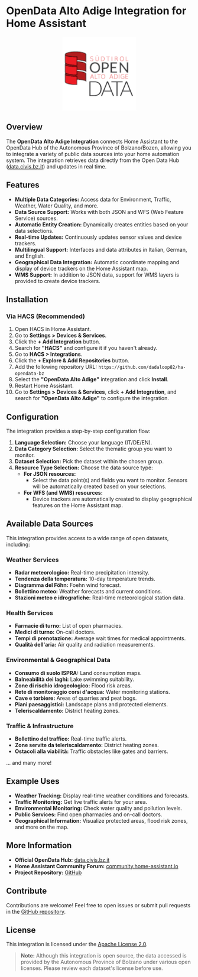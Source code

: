 # OpenData Alto Adige Integration for Home Assistant

<p align="center">
  <img src="https://github.com/dadaloop82/ha-opendata-bz/blob/main/custom_components/provbz_opendata/images/logo.png" alt="Logo OpenData Alto Adige" width="200">
</p>

## Overview

The **OpenData Alto Adige Integration** connects Home Assistant to the OpenData Hub of the Autonomous Province of Bolzano/Bozen, allowing you to integrate a variety of public data sources into your home automation system. The integration retrieves data directly from the Open Data Hub ([data.civis.bz.it](https://data.civis.bz.it/)) and updates in real time.

## Features

- **Multiple Data Categories:** Access data for Environment, Traffic, Weather, Water Quality, and more.
- **Data Source Support:** Works with both JSON and WFS (Web Feature Service) sources.
- **Automatic Entity Creation:** Dynamically creates entities based on your data selections.
- **Real-time Updates:** Continuously updates sensor values and device trackers.
- **Multilingual Support:** Interfaces and data attributes in Italian, German, and English.
- **Geographical Data Integration:** Automatic coordinate mapping and display of device trackers on the Home Assistant map.
- **WMS Support:** In addition to JSON data, support for WMS layers is provided to create device trackers.

## Installation

### Via HACS (Recommended)

1. Open HACS in Home Assistant.
2. Go to **Settings > Devices & Services**.
3. Click the **+ Add Integration** button.
4. Search for **"HACS"** and configure it if you haven't already.
5. Go to **HACS > Integrations**.
6. Click the **+ Explore & Add Repositories** button.
7. Add the following repository URL: `https://github.com/dadaloop82/ha-opendata-bz`
8. Select the **"OpenData Alto Adige"** integration and click **Install**.
9. Restart Home Assistant.
10. Go to **Settings > Devices & Services**, click **+ Add Integration**, and search for **"OpenData Alto Adige"** to configure the integration.

## Configuration

The integration provides a step-by-step configuration flow:

1. **Language Selection:** Choose your language (IT/DE/EN).
2. **Data Category Selection:** Select the thematic group you want to monitor.
3. **Dataset Selection:** Pick the dataset within the chosen group.
4. **Resource Type Selection:** Choose the data source type:
    - **For JSON resources:**
        - Select the data point(s) and fields you want to monitor. Sensors will be automatically created based on your selections.
    - **For WFS (and WMS) resources:**
        - Device trackers are automatically created to display geographical features on the Home Assistant map.

## Available Data Sources

This integration provides access to a wide range of open datasets, including:

### Weather Services

- **Radar meteorologico:** Real-time precipitation intensity.
- **Tendenza della temperatura:** 10-day temperature trends.
- **Diagramma del Föhn:** Foehn wind forecast.
- **Bollettino meteo:** Weather forecasts and current conditions.
- **Stazioni meteo e idrografiche:** Real-time meteorological station data.

### Health Services

- **Farmacie di turno:** List of open pharmacies.
- **Medici di turno:** On-call doctors.
- **Tempi di prenotazione:** Average wait times for medical appointments.
- **Qualità dell'aria:** Air quality and radiation measurements.

### Environmental & Geographical Data

- **Consumo di suolo ISPRA:** Land consumption maps.
- **Balneabilità dei laghi:** Lake swimming suitability.
- **Zone di rischio idrogeologico:** Flood risk areas.
- **Rete di monitoraggio corsi d'acqua:** Water monitoring stations.
- **Cave e torbiere:** Areas of quarries and peat bogs.
- **Piani paesaggistici:** Landscape plans and protected elements.
- **Teleriscaldamento:** District heating zones.

### Traffic & Infrastructure

- **Bollettino del traffico:** Real-time traffic alerts.
- **Zone servite da teleriscaldamento:** District heating zones.
- **Ostacoli alla viabilità:** Traffic obstacles like gates and barriers.

... and many more!

## Example Uses

- **Weather Tracking:** Display real-time weather conditions and forecasts.
- **Traffic Monitoring:** Get live traffic alerts for your area.
- **Environmental Monitoring:** Check water quality and pollution levels.
- **Public Services:** Find open pharmacies and on-call doctors.
- **Geographical Information:** Visualize protected areas, flood risk zones, and more on the map.

## More Information

- **Official OpenData Hub:** [data.civis.bz.it](https://data.civis.bz.it/)
- **Home Assistant Community Forum:** [community.home-assistant.io](https://community.home-assistant.io/)
- **Project Repository:** [GitHub](https://github.com/dadaloop82/ha-opendata-bolzano)

## Contribute

Contributions are welcome! Feel free to open issues or submit pull requests in the [GitHub repository](https://github.com/dadaloop82/ha-opendata-bolzano).

## License

This integration is licensed under the [Apache License 2.0](https://www.apache.org/licenses/LICENSE-2.0).

> **Note:** Although this integration is open source, the data accessed is provided by the Autonomous Province of Bolzano under various open licenses. Please review each dataset's license before use.